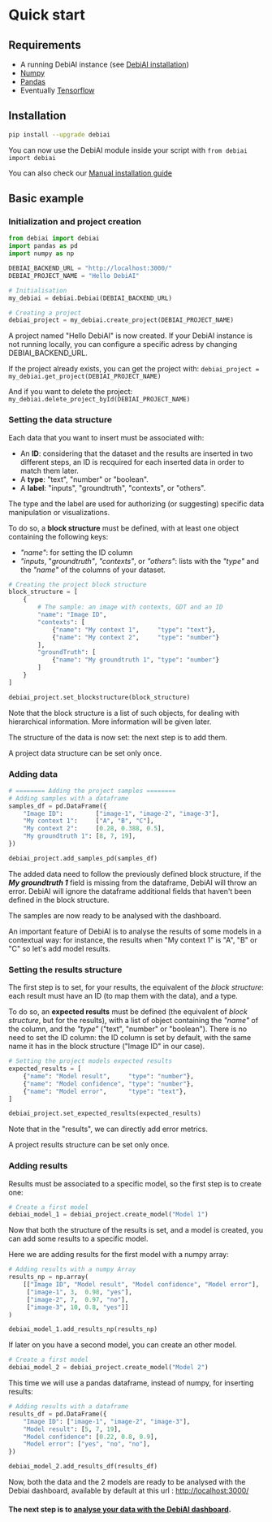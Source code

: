 # Quick start

## Requirements
* A running DebiAI instance (see [DebiAI installation](../../debiai/gettingStarted/installation/README.md))
* [Numpy](https://www.numpy.org/install)
* [Pandas](https://pandas.pydata.org/pandas-docs/stable/install.html)
* Eventually [Tensorflow](https://www.tensorflow.org/install)

## Installation

```bash
pip install --upgrade debiai
```
You can now use the DebiAI module inside your script with `from debiai import debiai`

You can also check our [Manual installation guide](./installation/manual.html)

## Basic example


### Initialization and project creation


```python
from debiai import debiai
import pandas as pd
import numpy as np

DEBIAI_BACKEND_URL = "http://localhost:3000/"
DEBIAI_PROJECT_NAME = "Hello DebiAI"

# Initialisation
my_debiai = debiai.Debiai(DEBIAI_BACKEND_URL)

# Creating a project
debiai_project = my_debiai.create_project(DEBIAI_PROJECT_NAME)
```

A project named "Hello DebiAI" is now created.
If your DebiAI instance is not running locally, you can configure a specific adress by changing DEBIAI_BACKEND_URL.

If the project already exists, you can get the project with: `debiai_project = my_debiai.get_project(DEBIAI_PROJECT_NAME)`

And if you want to delete the project: `my_debiai.delete_project_byId(DEBIAI_PROJECT_NAME)`


### Setting the data structure

Each data that you want to insert must be associated with:
- An **ID**: considering that the dataset and the results are inserted in two different steps, an ID is recquired for each inserted data in order to match them later.
- A **type**: "text", "number" or "boolean".
- A **label**: "inputs", "groundtruth", "contexts", or "others".

The type and the label are used for authorizing (or suggesting) specific data manipulation or visualizations.

To do so, a **block structure** must be defined, with at least one object containing the following keys:
- *"name"*: for setting the ID column
- *"inputs*, "*groundtruth"*, *"contexts"*, or *"others"*: lists with the *"type"* and the *"name"* of the columns of your dataset.


```python
# Creating the project block structure
block_structure = [
    {
        # The sample: an image with contexts, GDT and an ID
        "name": "Image ID",
        "contexts": [
            {"name": "My context 1",     "type": "text"},
            {"name": "My context 2",     "type": "number"}
        ],
        "groundTruth": [
            {"name": "My groundtruth 1", "type": "number"}
        ]
    }
]

debiai_project.set_blockstructure(block_structure)
```

Note that the block structure is a list of such objects, for dealing with hierarchical information. More information will be given later.

The structure of the data is now set: the next step is to add them.

A project data structure can be set only once.

### Adding data

```python
# ======== Adding the project samples ========
# Adding samples with a dataframe
samples_df = pd.DataFrame({
    "Image ID":         ["image-1", "image-2", "image-3"],
    "My context 1":     ["A", "B", "C"],
    "My context 2":     [0.28, 0.388, 0.5],
    "My groundtruth 1": [8, 7, 19],
})

debiai_project.add_samples_pd(samples_df)
```

The added data need to follow the previously defined block structure, if the __*My groundtruth 1*__ field is missing from the dataframe, DebiAI will throw an error. DebiAI will ignore the dataframe additional fields that haven't been defined in the block structure.

The samples are now ready to be analysed with the dashboard.

An important feature of DebiAI is to analyse the results of some models in a contextual way: for instance, the results when "My context 1" is "A", "B" or "C" so let's add model results.

### Setting the results structure

The first step is to set, for your results, the equivalent of the *block structure*: each result must have an ID (to map them with the data), and a type.

To do so, an **expected results** must be defined (the equivalent of *block structure*, but for the results), with a list of object containing the *"name"* of the column, and the *"type"* ("text", "number" or "boolean"). There is no need to set the ID column: the ID column is set by default, with the same name it has in the block structure ("Image ID" in our case).


```python
# Setting the project models expected results
expected_results = [
    {"name": "Model result",     "type": "number"},
    {"name": "Model confidence", "type": "number"},
    {"name": "Model error",      "type": "text"},
]

debiai_project.set_expected_results(expected_results)
```

Note that in the "results", we can directly add error metrics.

A project results structure can be set only once.

### Adding results

Results must be associated to a specific model, so the first step is to create one:

```python
# Create a first model
debiai_model_1 = debiai_project.create_model("Model 1")
```

Now that both the structure of the results is set, and a model is created, you can add some results to a specific model.

Here we are adding results for the first model with a numpy array:

```python
# Adding results with a numpy Array
results_np = np.array(
    [["Image ID", "Model result", "Model confidence", "Model error"],
     ["image-1", 3,  0.98, "yes"],
     ["image-2", 7,  0.97, "no"],
     ["image-3", 10, 0.8, "yes"]]
)

debiai_model_1.add_results_np(results_np)
```

If later on you have a second model, you can create an other model.

```python
# Create a first model
debiai_model_2 = debiai_project.create_model("Model 2")
```

This time we will use a pandas dataframe, instead of numpy, for inserting results:

```python
# Adding results with a dataframe
results_df = pd.DataFrame({
    "Image ID": ["image-1", "image-2", "image-3"],
    "Model result": [5, 7, 19],
    "Model confidence": [0.22, 0.8, 0.9],
    "Model error": ["yes", "no", "no"],
})

debiai_model_2.add_results_df(results_df)
```

Now, both the data and the 2 models are ready to be analysed with the Debiai dashboard, available by default at this url : [http://localhost:3000/](http://localhost:3000/)

#### The next step is to [analyse your data with the DebiAI dashboard](../../dashboard/README.md).
